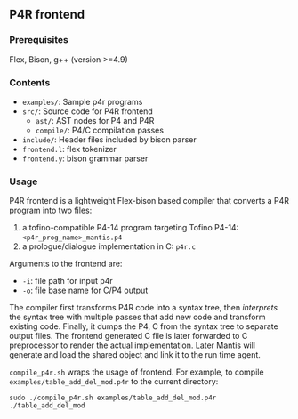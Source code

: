 ## P4R frontend

### Prerequisites

Flex, Bison, g++ (version >=4.9)

### Contents

- `examples/`: Sample p4r programs
- `src/`: Source code for P4R frontend
	- `ast/`: AST nodes for P4 and P4R
	- `compile/`: P4/C compilation passes
- `include/`: Header files included by bison parser
- `frontend.l`: flex tokenizer
- `frontend.y`: bison grammar parser

### Usage 

P4R frontend is a lightweight Flex-bison based compiler that converts a P4R program into two files:

1. a tofino-compatible P4-14 program targeting Tofino P4-14: `<p4r_prog_name>_mantis.p4`
2. a prologue/dialogue implementation in C: `p4r.c`

Arguments to the frontend are: 

- ```-i```: file path for input p4r
- ```-o```: file base name for C/P4 output

The compiler first transforms P4R code into a syntax tree, then *interprets* the syntax tree with multiple passes that add new code and transform existing code.
Finally, it dumps the P4, C from the syntax tree to separate output files.
The frontend generated C file is later forwarded to C preprocessor to render the actual implementation.
Later Mantis will generate and load the shared object and link it to the run time agent.

`compile_p4r.sh` wraps the usage of frontend.
For example, to compile `examples/table_add_del_mod.p4r` to the current directory:

```
sudo ./compile_p4r.sh examples/table_add_del_mod.p4r ./table_add_del_mod
```